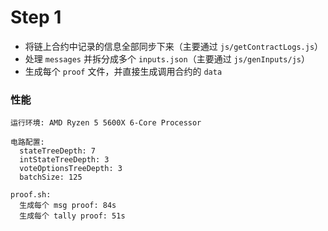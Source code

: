 # Step 1

- 将链上合约中记录的信息全部同步下来（主要通过 `js/getContractLogs.js`）
- 处理 `messages` 并拆分成多个 `inputs.json`（主要通过 `js/genInputs/js`）
- 生成每个 `proof` 文件，并直接生成调用合约的 `data`

### 性能

    运行环境: AMD Ryzen 5 5600X 6-Core Processor

    电路配置:
      stateTreeDepth: 7
      intStateTreeDepth: 3
      voteOptionsTreeDepth: 3
      batchSize: 125
    
    proof.sh:
      生成每个 msg proof: 84s
      生成每个 tally proof: 51s
